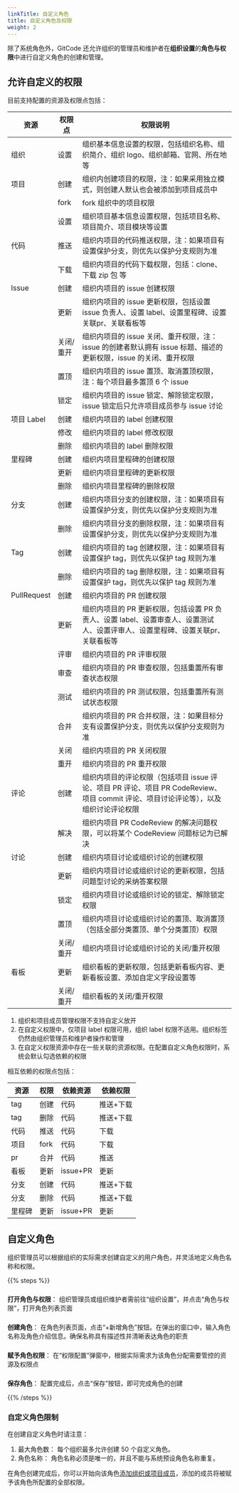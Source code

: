 ```yaml
---
linkTitle: 自定义角色
title: 自定义角色及权限
weight: 2
---
```


除了系统角色外，GitCode 还允许组织的管理员和维护者在**组织设置**的**角色与权限**中进行自定义角色的创建和管理。

## 允许自定义的权限

目前支持配置的资源及权限点包括：

| 资源 | 权限点 | 权限说明   |
| --- | --- |  --- |
| 组织 | 设置 | 组织基本信息设置的权限，包括组织名称、组织简介、组织 logo、组织邮箱、官网、所在地等  |
| 项目 | 创建 | 组织内创建项目的权限，注：如果采用独立模式，则创建人默认也会被添加到项目成员中 |
|  | fork | fork 组织中的项目权限 |
|  | 设置 | 组织项目基本信息设置权限，包括项目名称、项目简介、项目模块等设置 |
| 代码 | 推送 | 组织内项目的代码推送权限，注：如果项目有设置保护分支，则优先以保护分支规则为准 |
|  | 下载 | 组织内项目的代码下载权限，包括：clone、下载 zip 包 等 |
| Issue | 创建 | 组织内项目的 issue 创建权限 |
|  | 更新 | 组织内项目的 issue 更新权限，包括设置 issue 负责人、设置 label、设置里程碑、设置关联pr、关联看板等 |
|  | 关闭/重开 | 组织内项目的 issue 关闭、重开权限，注：issue 的创建者默认拥有 issue 标题、描述的更新权限，issue 的关闭、重开权限|
|  | 置顶 | 组织内项目的 issue 置顶、取消置顶权限，注：每个项目最多置顶 6 个 issue |
|  | 锁定 | 组织内项目的 issue 锁定、解除锁定权限，issue 锁定后只允许项目成员参与 issue 讨论 |
| 项目 Label | 创建 | 组织内项目的 label 创建权限 |
|  | 修改 | 组织内项目的 label 修改权限 |
|  | 删除 | 组织内项目的 label 删除权限 |
| 里程碑 | 创建 | 组织内项目里程碑的创建权限 |
|  | 更新 | 组织内项目里程碑的更新权限 |
|  | 删除 | 组织内项目里程碑的删除权限 |
| 分支 | 创建 | 组织内项目分支的创建权限，注：如果项目有设置保护分支，则优先以保护分支规则为准 |
|  | 删除 | 组织内项目分支的删除权限，注：如果项目有设置保护分支，则优先以保护分支规则为准 |
| Tag | 创建 | 组织内项目的 tag 创建权限，注：如果项目有设置保护 tag，则优先以保护 tag 规则为准 |
|  | 删除 | 组织内项目的 tag 删除权限，注：如果项目有设置保护 tag，则优先以保护 tag 规则为准 |
| PullRequest | 创建 | 组织内项目的 PR 创建权限 |
|  | 更新 | 组织内项目的 PR 更新权限，包括设置 PR 负责人、设置 label、设置审查人、设置测试人、设置评审人、设置里程碑、设置关联pr、关联看板等 |
|  | 评审 | 组织内项目的 PR 评审权限  |
|  | 审查 | 组织内项目的 PR 审查权限，包括重置所有审查状态权限 |
|  | 测试 | 组织内项目的 PR 测试权限，包括重置所有测试状态权限 |
|  | 合并 | 组织内项目的 PR 合并权限，注：如果目标分支有设置保护分支，则优先以保护分支规则为准 |
|  | 关闭 | 组织内项目的 PR 关闭权限 |
|  | 重开 | 组织内项目的 PR 重开权限 |
| 评论 | 创建 | 组织内项目的评论权限（包括项目 issue 评论、项目 PR 评论、项目 PR CodeReview、项目 commit 评论、项目讨论评论等），以及组织讨论评论权限 |
|  | 解决 | 组织内项目 PR CodeReview 的解决问题权限，可以将某个 CodeReview 问题标记为已解决 |
| 讨论 | 创建 | 组织内项目讨论或组织讨论的创建权限 |
|  | 更新 | 组织内项目讨论或组织讨论的更新权限，包括问题型讨论的采纳答案权限 |
|  | 锁定 | 组织内项目讨论或组织讨论的锁定、解除锁定权限 |
|  | 置顶 | 组织内项目讨论或组织讨论的置顶、取消置顶（包括全部分类置顶、单个分类置顶）权限 |
|  | 关闭/重开 | 组织内项目讨论或组织讨论的关闭/重开权限 |
| 看板 | 更新 | 组织看板的更新权限，包括更新看板内容、更新看板设置、添加自定义字段设置等 |
|  | 关闭/重开 | 组织看板的关闭/重开权限 |

1. 组织和项目成员管理权限不支持自定义放开
1. 在自定义权限中，仅项目 label 权限可用，组织 label 权限不适用。组织标签仍然由组织管理员和维护者操作和管理
1. 在自定义权限资源中存在一些关联的资源权限。在配置自定义角色权限时，系统会默认勾选依赖的权限

相互依赖的权限点包括：

| 资源 | 权限 | 依赖资源 | 依赖权限 |
| ----- | ---- | -------- | ------- |
| tag | 创建 | 代码 | 推送+下载 |
| tag | 删除 | 代码 | 推送+下载 |
| 代码 | 推送 | 代码 | 下载 |
| 项目 | fork | 代码 | 下载 |
| pr | 合并 | 代码 | 推送 |
| 看板 | 更新 | issue+PR | 更新 |
| 分支 | 创建 | 代码 | 推送+下载 |
| 分支 | 删除 | 代码 | 推送+下载 |
| 里程碑 | 更新 | issue+PR | 更新 |


## 自定义角色

组织管理员可以根据组织的实际需求创建自定义的用户角色，并灵活地定义角色名称和权限。

{{% steps %}}

### 

**打开角色与权限**： 组织管理员或组织维护者需前往“组织设置”，并点击“角色与权限”，打开角色列表页面

###

**创建角色**： 在角色列表页面，点击“+新增角色”按钮。在弹出的窗口中，输入角色名称及角色介绍信息。确保名称具有描述性并清晰表达角色的职责

###

**赋予角色权限**： 在“权限配置”弹窗中，根据实际需求为该角色分配需要管控的资源及权限点

###

**保存角色**： 配置完成后，点击“保存”按钮，即可完成角色的创建

{{% /steps %}}

### 自定义角色限制

在创建自定义角色时请注意：

1. 最大角色数： 每个组织最多允许创建 50 个自定义角色。
1. 角色名称： 角色名称必须是唯一的，并且不能与系统预设角色名称重复。

在角色创建完成后，你可以开始向该角色[添加组织或项目成员](/docs/repo/member/)，添加的成员将被赋予该角色所配置的全部权限。